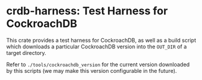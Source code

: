 # crdb-harness: Test Harness for CockroachDB

This crate provides a test harness for CockroachDB, as well
as a build script which downloads a particular CockroachDB version
into the `OUT_DIR` of a target directory.

Refer to `./tools/cockroachdb_version` for the current version
downloaded by this scripts (we may make this version configurable
in the future).

